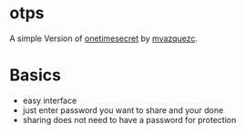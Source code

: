 # otps

A simple Version of [onetimesecret](https://github.com/mvazquezc/onetimesecret) by [mvazquezc](https://github.com/mvazquezc).

# Basics

- easy interface
- just enter password you want to share and your done
- sharing does not need to have a password for protection



